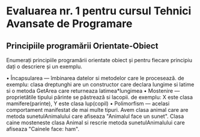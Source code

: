 # Evaluarea nr. 1 pentru cursul Tehnici Avansate de Programare #

## Principiile programării Orientate-Obiect ##
Enumerați principiile programării orientate obiect și pentru fiecare principiu dați o descriere și un exemplu.

• Încapsularea — îmbinarea datelor si metodelor care le procesează.
de exemplu: clasa dreptunghi are un constructor care declara lungime si latime si o metoda GetArea care returneaza latimea*lungimea
• Mostenire — proprietătile tipului părinte se păstrează si lacopii.
de exemplu: X este clasa mamifere(parinte), Y este clasa lup(copil)
• Polimorfism — acelasi comportament manifestat de mai multe tipuri.
Avem clasa animal care are metoda sunetulAnimalului care afiseaza "Animalul face un sunet".
Clasa caine mosteneste clasa Animal si rescrie metoda sunetulAnimalului care afiseaza "Cainele face: ham".
